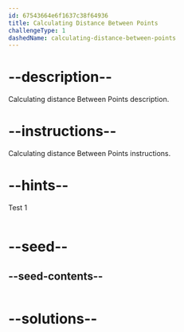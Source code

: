 ```yaml
---
id: 67543664e6f1637c38f64936
title: Calculating Distance Between Points
challengeType: 1
dashedName: calculating-distance-between-points
---
```


# --description--

Calculating distance Between Points description.

# --instructions--

Calculating distance Between Points instructions.

# --hints--

Test 1

```js

```

# --seed--
## --seed-contents--

```js

```

# --solutions--

```js

```
